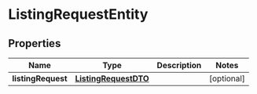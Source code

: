 # ListingRequestEntity

## Properties
Name | Type | Description | Notes
------------ | ------------- | ------------- | -------------
**listingRequest** | [**ListingRequestDTO**](ListingRequestDTO.md) |  |  [optional]
